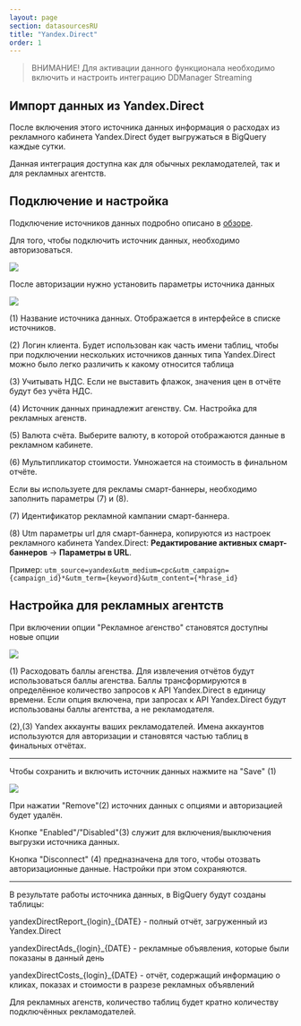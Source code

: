 ```yaml
---
layout: page
section: datasourcesRU
title: "Yandex.Direct"
order: 1
---
```


>ВНИМАНИЕ! Для активации данного функционала необходимо включить и настроить интеграцию DDManager Streaming

## Импорт данных из Yandex.Direct

После включения этого источника данных информация о расходах из рекламного кабинета Yandex.Direct будет выгружаться  в BigQuery каждые сутки.

Данная интеграция доступна как для обычных рекламодателей, так и для рекламных агентств.

## Подключение и настройка

Подключение источников данных подробно описано в [обзоре](https://docs.segmentstream.com/ru/datasources/index).

Для того, чтобы подключить источник данных, необходимо авторизоваться.

![](/img/YD1.png)

После авторизации нужно установить параметры источника данных

![](/img/YD2.png)

(1) Название источника данных. Отображается в интерфейсе в списке источников.

(2) Логин клиента. Будет использован как часть имени таблиц, чтобы при подключении нескольких источников данных типа Yandex.Direct можно было легко различить к какому относится таблица

(3) Учитывать НДС. Если не выставить флажок, значения цен в отчёте будут без учёта НДС.

(4) Источник данных принадлежит агенству. См. Настройка для рекламных агенств.

(5) Валюта счёта. Выберите валюту, в которой отображаются данные в рекламном кабинете.

(6) Мультипликатор стоимости. Умножается на стоимость в финальном отчёте.

Если вы используете для рекламы смарт-баннеры, необходимо заполнить параметры (7) и (8).

(7) Идентификатор рекламной кампании смарт-баннера.

(8) Utm параметры url для смарт-баннера, копируются из настроек рекламного кабинета Yandex.Direct: **Редактирование активных смарт-баннеров** → **Параметры в URL**.

Пример: `utm_source=yandex&utm_medium=cpc&utm_campaign={campaign_id}*&utm_term={keyword}&utm_content={*hrase_id}`

## Настройка для рекламных агентств

При включении опции "Рекламное агенство" становятся доступны новые опции

![](/img/YD3.png)

(1) Расходовать баллы агенства. Для извлечения отчётов будут использоваться баллы агенства. Баллы трансформируются в определённое количество запросов к API Yandex.Direct в единицу времени. Если опция включена, при запросах к API Yandex.Direct будут использованы баллы агентства, а не рекламодателя.

(2),(3) Yandex аккаунты ваших рекламодателей. Имена аккаунтов используются для авторизации и становятся частью таблиц в финальных отчётах.

---

Чтобы сохранить и включить источник данных нажмите на "Save" (1)

![](/img/YD4.png)

При нажатии "Remove"(2) источних данных с опциями и авторизацией будет удалён.

Кнопке "Enabled"/"Disabled"(3) служит для включения/выключения выгрузки источника данных.

Кнопка "Disconnect" (4) предназначена для того, чтобы отозвать авторизационные данные. Настройки при этом сохраняются.

---

В результате работы источника данных,  в BigQuery будут созданы таблицы:

yandexDirectReport_{login}_{DATE} - полный отчёт, загруженный из Yandex.Direct

yandexDirectAds_{login}_{DATE} - рекламные объявления, которые были показаны в данный день

yandexDirectCosts_{login}_{DATE} - отчёт, содержащий информацию о кликах, показах и стоимости в разрезе рекламных объявлений

Для рекламных агенств, количество таблиц будет кратно количеству подключённых рекламодателей.
